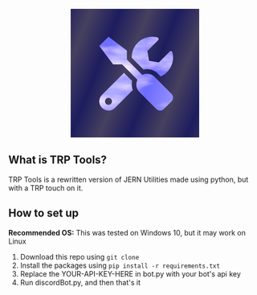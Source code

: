 <p align=center>
  <a href="">
    <img alt="TRP Tools PGP" src="https://github.com/DevelopCMD/TRP-Tools/blob/main/tools256.png?raw=true">
  </a>
</p>

## What is TRP Tools?

TRP Tools is a rewritten version of JERN Utilities made using python, but with a TRP touch on it.

## How to set up
**Recommended OS:** This was tested on Windows 10, but it may work on Linux
1. Download this repo using `git clone`
2. Install the packages using `pip install -r requirements.txt`
3. Replace the YOUR-API-KEY-HERE in bot.py with your bot's api key
4. Run discordBot.py, and then that's it
